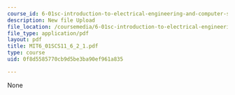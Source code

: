 ```yaml
---
course_id: 6-01sc-introduction-to-electrical-engineering-and-computer-science-i-spring-2011
description: New file Upload
file_location: /coursemedia/6-01sc-introduction-to-electrical-engineering-and-computer-science-i-spring-2011/0f8d5585770cb9d5be3ba90ef961a835_MIT6_01SCS11_6_2_1.pdf
file_type: application/pdf
layout: pdf
title: MIT6_01SCS11_6_2_1.pdf
type: course
uid: 0f8d5585770cb9d5be3ba90ef961a835

---
```

None